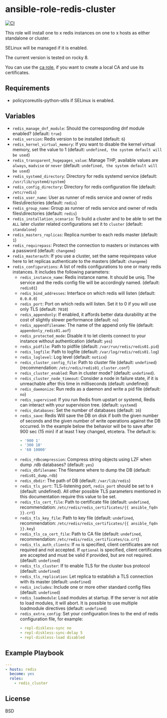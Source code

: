 # ansible-role-redis-cluster


[![CI](https://github.com/netways/ansible-role-redis-cluster/workflows/Molecule%20Test/badge.svg?event=push)](https://github.com/netways/ansible-role-redis-cluster/workflows/Molecule%20Test/badge.svg)

This role will install one to  x redis instances on one to x hosts as either standalone or cluster.

SELinux will be managed if it is enabled.

The current version is tested on rocky 8.

You can use the [ca role](https://github.com/NETWAYS/ansible-role-ca), if you want to create a local CA and use its certificates.

## Requirements ##

* policycoreutils-python-utils if SELinux is enabled.

## Variables ##

* `redis_manage_dnf_module`: Should the corresponding dnf module enabled? (default: `true`)
* `redis_version`: Redis version to be installed (default: `6`)
* `redis_kernel_virtual_memory`: If you want to disable the kernel virtual memory, set the value to 1 (default: `undefined, the system default will be used`)
* `redis_transparent_hugepages_value`: Manage THP, available values are `always`, `madvise` or `never` (default: `undefined, the system default will be used`)
* `redis_systemd_directory`: Directory for redis systemd service (default: `/usr/lib/systemd/system`)
* `redis_config_directory`: Directory for redis configuration file (default: `/etc/redis`)
* `redis_user_name`: User as runner of redis service and owner of redis files\directories (default: `redis`)
* `redis_group_name`: Group as runner of redis service and owner of redis files\directories (default: `redis`)
* `redis_installation_scenario`: To build a cluster and to be able to set the `ALL` later cluster related configurations set it to `cluster` (default: `standalone`)
* `redis_masters_replicas`: Replica number to each redis master (default: `1`)
* `redis_requirepass`: Protect the connection to masters or instances with a password (default: `changeme`)
* `redis_masterauth`: If you use a cluster, set the same requirepass value here to let replicas authenticate to the masters (default: `changeme`)
* `redis_configurations`: A list of redis configurations to one or many redis instances. It includes the following parameters:
  * `redis_instance_name`: Redis instance name. It should be uniq. The service and the redis config file will be accordingly named. (default: `redis01`)
  * `redis_bind_addresses`: Interface on which redis will listen (default: `0.0.0.0`)
  * `redis_port`: Port on which redis will listen. Set it to 0 if you will use only TLS (default: `7010`)
  * `redis_appendonly`: If enabled, it affords better data durability at the cost of slightly slower performance (default: `no`)
  * `redis_appendfilename`: The name of the append only file (default: `appendonly_redis01.aof`)
  * `redis_protected_mode`: Disable it to let clients connect to your instance without authentication (default: `yes`)
  * `redis_pidfile`: Path to pidfile (default: `/var/run/redis/redis01.pid`)
  * `redis_logfile`: Path to logfile (default: `/var/log/redis/redis01.log`)
  * `redis_loglevel`: Log level (default: `notice`)
  * `redis_cluster_config_file`: Path to cluster file (default: `undefined`) (recommendation: `/etc/redis/redis01_cluster.conf`)
  * `redis_cluster_enabled`: Run in cluster mode? (default: `undefined`).
  * `redis_cluster_node_timeout`: Consider a node in failure state, if it is unreachable after this time in milliseconds (default: undefined)
  * `redis_daemonize`: Run redis as a daemon and write a pid file (default: `no`)
  * `redis_supervised`: If you run Redis from upstart or systemd, Redis can interact with your supervision tree. (default: `systemd`)
  * `redis_databases`: Set the number of databases (default: `16`)
  * `redis_save`: Redis Will save the DB on disk if both the given number of seconds and the given number of write operations against the DB occurred. In the example below the behavior will be to save after 900 sec (15 min) if at least 1 key changed, etcetera. The default is:
    ```yaml redis_save:
    - '900 1'
    - '300 10'
    - '60 10000'
    ```
  * `redis_rdbcompression`: Compress string objects using LZF when dump .rdb databases? (default: `yes`)
  * `redis_dbfilename`: The filename where to dump the DB (default: `redis01_dump.rdb`)
  * `redis_dbdir`: The path of DB (default: `/var/lib/redis`)
  * `redis_tls_port`: TLS-listening port, `redis_port` should be set to `0` (default: undefined). All other possible TLS parameters mentioned in this documentation require this value to be set.
  * `redis_tls_cert_file`: Path to certificate file (default: `undefined`, recommendation: `/etc/redis/redis_certificates/{{ ansible_fqdn }}.crt`)
  * `redis_tls_key_file`: Path to key file (default: `undefined`, recommendation: `/etc/redis/redis_certificates/{{ ansible_fqdn }}.key`)
  * `redis_tls_ca_cert_file`: Path to CA file (default: `undefined`, recommendation: `/etc/redis/redis_certificates/ca.crt`)
  * `redis_tls_auth_clients`: If `no` is specified, client certificates are not required and not accepted. If `optional` is specified, client certificates are accepted and must be valid if provided, but are not required. (default: `undefined`)
  * `redis_tls_cluster`: If to enable TLS for the cluster bus protocol (default: `undefined`)
  * `redis_tls_replication`: Let replica to establish a TLS connection with its master (default: `undefined`)
  * `redis_includes`: Include one or more other standard config files (default: `undefined`)
  * `redis_loadmodule`: Load modules at startup. If the server is not able to load modules, it will abort. It is possible to use multiple loadmodule directives (default: `undefined`)
  * `redis_extra_config`: Set your configuration lines to the end of redis configuration file, for example:
    ```yaml redis_extra_config:
    - repl-diskless-sync no
    - repl-diskless-sync-delay 5
    - repl-diskless-load disabled
    ```

## Example Playbook ##

```yaml
---
- hosts: redis
  become: yes
  roles:
    - redis_cluster
```
## License ##

BSD
